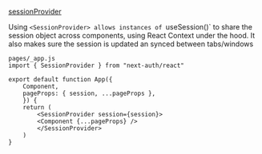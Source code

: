 [sessionProvider](https://next-auth.js.org/getting-started/client#sessionprovider)

Using `<SessionProvider> allows instances of `useSession()` to share the session object across components, using React Context under the hood. It also makes sure the session is updated an synced between tabs/windows 

    pages/_app.js
    import { SessionProvider } from "next-auth/react"

    export default function App({
        Component,
        pageProps: { session, ...pageProps },
        }) {
        return (
            <SessionProvider session={session}>
            <Component {...pageProps} />
            </SessionProvider>
        )
    }